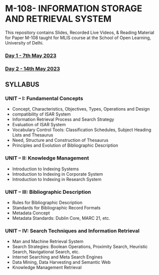 # M-108- INFORMATION STORAGE AND RETRIEVAL SYSTEM

This repository contains Slides, Recorded Live Videos, & Reading Material for Paper M-108 taught for MLIS course at the School of Open Learning, University of Delhi. 

### [Day 1 - 7th May 2023](https://github.com/manika-lamba/SOL/tree/main/7_May_2023) 
### [Day 2 - 14th May 2023](https://github.com/manika-lamba/SOL/tree/main/14_May_2023)

## SYLLABUS

### UNIT – I: Fundamental Concepts
- Concept, Characteristics, Objectives, Types, Operations and Design 
- compatibility of ISAR System
- Information Retrieval Process and Search Strategy 
- Evaluation of ISAR System
- Vocabulary Control Tools: Classification Schedules, Subject Heading Lists and Thesaurus
- Need, Structure and Construction of Thesaurus 
- Principles and Evolution of Bibliographic Description

### UNIT – II: Knowledge Management
- Introduction to Indexing Systems 
- Introduction to Indexing in Corporate System 
- Introduction to Indexing in Research System

### UNIT – III: Bibliographic Description
- Rules for Bibliographic Description 
- Standards for Bibliographic Record Formats 
- Metadata Concept
- Metadata Standards: Dublin Core, MARC 21, etc.

### UNIT – IV: Search Techniques and Information Retrieval
- Man and Machine Retrieval System
- Search Strategies: Boolean Operations, Proximity Search, Heuristic Search, Navigational Search, etc.
- Internet Searching and Meta Search Engines 
- Data Mining, Data Harvesting and Semantic Web 
- Knowledge Management Retrieval
